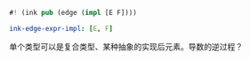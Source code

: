 
```rs
#! (ink pub (edge (impl [E F])))
```

```yaml
ink-edge-expr-impl: [E, F]
```

单个类型可以是复合类型、某种抽象的实现后元素。导数的逆过程？
